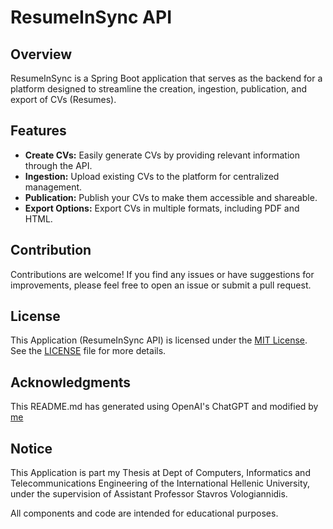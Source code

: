 # ResumeInSync API

## Overview

ResumeInSync is a Spring Boot application that serves as the backend for a platform designed to streamline the creation,
ingestion, publication, and export of CVs (Resumes).

## Features

- **Create CVs:** Easily generate CVs by providing relevant information through the API.
- **Ingestion:** Upload existing CVs to the platform for centralized management.
- **Publication:** Publish your CVs to make them accessible and shareable.
- **Export Options:** Export CVs in multiple formats, including PDF and HTML.

## Contribution

Contributions are welcome! If you find any issues or have suggestions for improvements, please feel free to open an issue or submit a pull request.


## License

This Application (ResumeInSync API) is licensed under the [MIT License](LICENSE). See the [LICENSE](LICENSE) file for more
details.

## Acknowledgments

This README.md has generated using OpenAI's ChatGPT and modified by [me](https://github.com/IordanisKostelidis)

## Notice

This Application is part my Thesis at Dept of Computers, Informatics and Telecommunications Engineering of the
International Hellenic University, under the supervision of Assistant Professor Stavros Vologiannidis.

All components and code are intended for educational purposes.